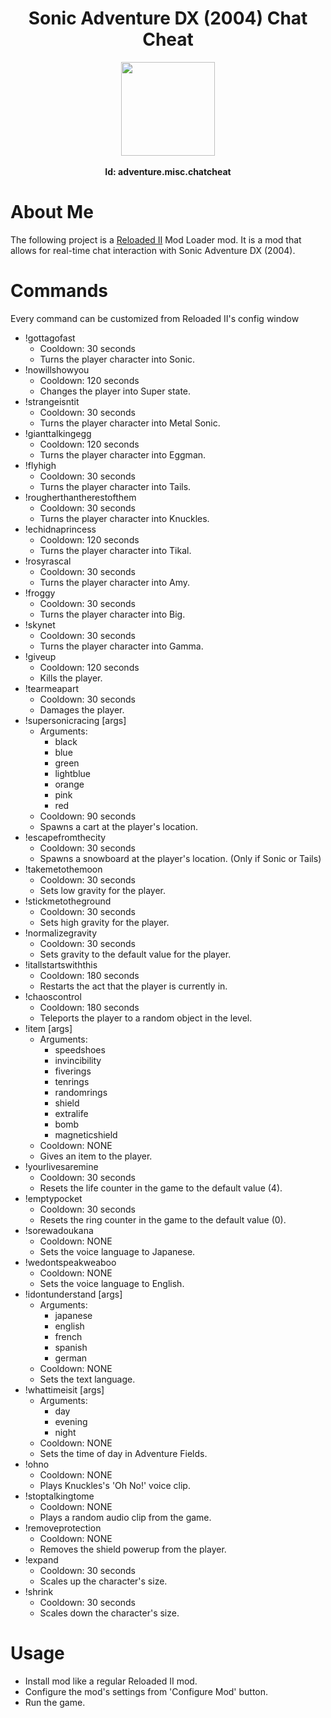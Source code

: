 ﻿<div align="center">
	<h1>Sonic Adventure DX (2004) Chat Cheat</h1>
	<img src="https://i.imgur.com/BjPn7rU.png" width="150" align="center" />
	<br/> <br/>
<b>Id: adventure.misc.chatcheat</b>
</div>

# About Me

The following project is a [Reloaded II](https://github.com/Reloaded-Project/Reloaded-II) Mod Loader mod. It is a mod that allows for real-time chat interaction with Sonic Adventure DX (2004).

# Commands

Every command can be customized from Reloaded II's config window

- !gottagofast
	- Cooldown: 30 seconds
	- Turns the player character into Sonic.
- !nowillshowyou
	- Cooldown: 120 seconds
	- Changes the player into Super state.
- !strangeisntit
	- Cooldown: 30 seconds
	- Turns the player character into Metal Sonic.
- !gianttalkingegg
	- Cooldown: 120 seconds
	- Turns the player character into Eggman.
- !flyhigh
	- Cooldown: 30 seconds
	- Turns the player character into Tails.
- !rougherthantherestofthem
	- Cooldown: 30 seconds
	- Turns the player character into Knuckles.
- !echidnaprincess
	- Cooldown: 120 seconds
	- Turns the player character into Tikal.
- !rosyrascal
	- Cooldown: 30 seconds
	- Turns the player character into Amy.
- !froggy
	- Cooldown: 30 seconds
	- Turns the player character into Big.
- !skynet
	- Cooldown: 30 seconds
	- Turns the player character into Gamma.
- !giveup
	- Cooldown: 120 seconds
	- Kills the player.
- !tearmeapart
	- Cooldown: 30 seconds
	- Damages the player.
- !supersonicracing [args]
	- Arguments:
		- black
		- blue
		- green
		- lightblue
		- orange
		- pink
		- red
	- Cooldown: 90 seconds
	- Spawns a cart at the player's location.
- !escapefromthecity
	- Cooldown: 30 seconds
	- Spawns a snowboard at the player's location. (Only if Sonic or Tails)
- !takemetothemoon
	- Cooldown: 30 seconds
	- Sets low gravity for the player.
- !stickmetotheground
	- Cooldown: 30 seconds
	- Sets high gravity for the player.
- !normalizegravity
	- Cooldown: 30 seconds
	- Sets gravity to the default value for the player.
- !itallstartswiththis
	- Cooldown: 180 seconds
	- Restarts the act that the player is currently in.
- !chaoscontrol
	- Cooldown: 180 seconds
	- Teleports the player to a random object in the level.
- !item [args]
	- Arguments:
		- speedshoes
		- invincibility
		- fiverings
		- tenrings
		- randomrings
		- shield
		- extralife
		- bomb
		- magneticshield
	- Cooldown: NONE
	- Gives an item to the player.
- !yourlivesaremine
	- Cooldown: 30 seconds
	- Resets the life counter in the game to the default value (4).
- !emptypocket
	- Cooldown: 30 seconds
	- Resets the ring counter in the game to the default value (0).
- !sorewadoukana
	- Cooldown: NONE
	- Sets the voice language to Japanese.
- !wedontspeakweaboo
	- Cooldown: NONE
	- Sets the voice language to English.
- !idontunderstand [args]
	- Arguments:
		- japanese
		- english
		- french
		- spanish
		- german
	- Cooldown: NONE
	- Sets the text language.
- !whattimeisit [args]
	- Arguments:
		- day
		- evening
		- night
	- Cooldown: NONE
	- Sets the time of day in Adventure Fields.
- !ohno
	- Cooldown: NONE
	- Plays Knuckles's 'Oh No!' voice clip.
- !stoptalkingtome
	- Cooldown: NONE
	- Plays a random audio clip from the game.
- !removeprotection
	- Cooldown: NONE
	- Removes the shield powerup from the player.
- !expand
	- Cooldown: 30 seconds
	- Scales up the character's size.
- !shrink
	- Cooldown: 30 seconds
	- Scales down the character's size.

# Usage

- Install mod like a regular Reloaded II mod.
- Configure the mod's settings from 'Configure Mod' button.
- Run the game.